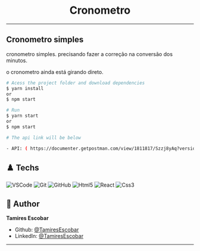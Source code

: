 <h1 align="center">Cronometro </h1>

---

## Cronometro simples
cronometro simples.
precisando fazer a correção na conversão dos minutos.

o cronometro ainda está girando direto.

```bash
# Acess the project folder and download dependencies
$ yarn install
or
$ npm start
```

```bash
# Run
$ yarn start
or
$ npm start
```

```bash
# The api link will be below

- API: ( https://documenter.getpostman.com/view/1811817/Szzj8yAq?version=latest )
```

## ♟️ Techs


![VSCode](https://img.shields.io/badge/-VSCode-0085D1?style=flat-square&logo=visual-studio-code&logoColor=white)
![Git](https://img.shields.io/badge/-Git-F05032?style=flat-square&logo=git&logoColor=white)
![GitHub](https://img.shields.io/badge/-GitHub-212121?style=flat-square&logo=GitHub&logoColor=white)
![Html5](https://img.shields.io/badge/-Html5-DD4B25?style=flat-square&logo=Html5&logoColor=white)
![React](https://img.shields.io/badge/-React-black?style=flat-square&logo=React&logoColor=2F74C0)
![Css3](https://img.shields.io/badge/-Css3%20-pink?style=flat-square&logo=Css3)


## 🖤 Author

**Tamires Escobar**

- Github: [@TamiresEscobar](https://github.com/Tamires-Escobar)
- LinkedIn: [@TamiresEscobar](https://www.linkedin.com/in/tamires-escobar-b5778399/)

---